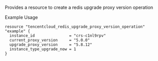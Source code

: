 Provides a resource to create a redis upgrade proxy version operation

Example Usage

```hcl
resource "tencentcloud_redis_upgrade_proxy_version_operation" "example" {
  instance_id               = "crs-c1nl9rpv"
  current_proxy_version     = "5.0.0"
  upgrade_proxy_version     = "5.8.12"
  instance_type_upgrade_now = 1
}
```
